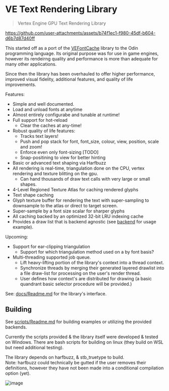 # VE Text Rendering Library

> Vertex Engine GPU Text Rendering Library

https://github.com/user-attachments/assets/b74f1ec1-f980-45df-b604-d6b7d87d40ff

This started off as a port of the [VEFontCache](https://github.com/hypernewbie/VEFontCache) library to the Odin programming language.
Its original purpose was for use in game engines, however its rendeirng quality and performance is more than adequate for many other applications.

Since then the library has been overhauled to offer higher performance, improved visual fidelity, additional features, and quality of life improvements.

Features:

* Simple and well documented.
* Load and unload fonts at anytime
* Almost entirely configurabe and tunable at runtime!
* Full support for hot-reload
  * Clear the caches at any-time!
* Robust quality of life features:
  * Tracks text layers!
  * Push and pop stack for font, font_size, colour, view, position, scale and zoom!
  * Enforce even only font-sizing [TODO]
  * Snap-positining to view for better hinting
* Basic or advanced text shaping via Harfbuzz
* All rendering is real-time, triangulation done on the CPU, vertex rendering and texture blitting on the gpu.
  * Can hand thousands of draw text calls with very large or small shapes.
* 4-Level Regioned Texture Atlas for caching rendered glyphs
* Text shape caching
* Glyph texture buffer for rendering the text with super-sampling to downsample to the atlas or direct to target screen.
* Super-sample by a font size scalar for sharper glyphs
* All caching backed by an optimized 32-bit LRU indexing cache
* Provides a draw list that is backend agnostic (see [backend](./backend) for usage example).

Upcoming:

* Support for ear-clipping triangulation
  * Support for which triangulation method used on a by font basis?
* Multi-threading supported job queue.
  * Lift heavy-lifting portion of the library's context into a thread context.
  * Synchronize threads by merging their generated layered drawlist into a file draw-list for processing on the user's render thread.
  * User defines how context's are distributed for drawing (a basic quandrant basic selector procedure will be provided.)

See: [docs/Readme.md](docs/Readme.md) for the library's interface.

## Building

See [scripts/Readme.md](scripts/Readme.md) for building examples or utilizing the provided backends.

Currently the scripts provided & the library itself were developed & tested on Windows. There are bash scripts for building on linux (they build on WSL but need additional testing).

The library depends on harfbuzz, & stb_truetype to build.  
Note: harfbuzz could technically be gutted if the user removes their definitions, however they have not been made into a conditional compilation option (yet).

![image](https://github.com/user-attachments/assets/2f6c0b36-179c-42fe-8903-7640ae3c209e)
